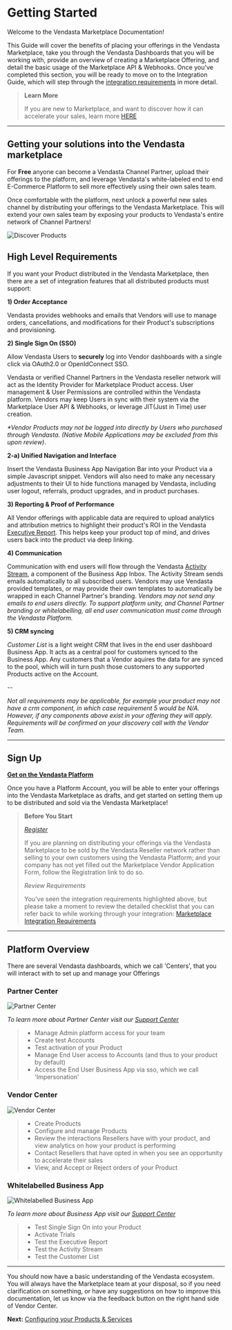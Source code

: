 # Getting Started
Welcome to the Vendasta Marketplace Documentation!

This Guide will cover the benefits of placing your offerings in the Vendasta Marketplace, take you through the Vendasta Dashboards that you will be working with, provide an overview of creating a Marketplace Offering, and detail the basic usage of the Marketplace API & Webhooks. 
Once you've completed this section, you will be ready to move on to the Integration Guide, which will step through the [integration requirements](./integration_requirements.md) in more detail.

<!-- theme: info -->
>**Learn More** 
>
>If you are new to Marketplace, and want to discover how it can accelerate your sales, learn more <a href="https://www.vendasta.com/marketplace/vendors" target="_blank">HERE</a>

---

## Getting your solutions into the Vendasta marketplace

For **Free** anyone can become a Vendasta Channel Partner, upload their offerings to the platform, and leverage Vendasta's white-labeled end to end E-Commerce Platform to sell more effectively using their own sales team. 

Once comfortable with the platform, next unlock a powerful new sales channel by distributing your offerings to the Vendasta Marketplace. This will extend your own sales team by exposing your products to Vendasta's entire network of Channel Partners!

![Discover Products](https://storage.googleapis.com/wordpress-www-vendasta/developers/2020/partner_center_discover_750.png)


## High Level Requirements

If you want your Product distributed in the Vendasta Marketplace, then there are a set of integration features that all distributed products must support:

**1) Order Acceptance**

Vendasta provides webhooks and emails that Vendors will use to manage orders, cancellations, and modifications for their Product's subscriptions and provisioning.

**2) Single Sign On (SSO)**

Allow Vendasta Users to **securely** log into Vendor dashboards with a single click via OAuth2.0 or OpenIdConnect SSO.

Vendasta or verified Channel Partners in the Vendasta reseller network will act as the Identity Provider for Marketplace Product access. User management & User Permissions are controlled within the Vendasta platform. Vendors may keep Users in sync with their system via the Marketplace User API & Webhooks, or leverage JIT(Just in Time) user creation. 

_*Vendor Products may not be logged into directly by Users who purchased through Vendasta. (Native Mobile Applications may be excluded from this upon review)_.

**2-a) Unified Navigation and Interface**

Insert the Vendasta Business App Navigation Bar into your Product via a simple Javascript snippet. Vendors will also need to make any necessary adjustments to their UI to hide functions managed by Vendasta, including user logout, referrals, product upgrades, and in product purchases.

**3) Reporting & Proof of Performance**

All Vendor offerings with applicable data are required to upload analytics and attribution metrics to highlight their product's ROI in the Vendasta [Executive Report](../Guides/reporting.md). This helps keep your product top of mind, and drives users back into the product via deep linking.

**4) Communication**

Communication with end users will flow through the Vendasta [Activity Stream](../Guides/activity_stream.md), a component of the Business App Inbox. The Activity Stream sends emails automatically to all subscribed users. Vendors may use Vendasta provided templates, or may provide their own templates to automatically be wrapped in each Channel Partner's branding. _Vendors may not send any emails to end users directly. To support platform unity, and Channel Partner branding or whitelabelling, all end user communication must come through the Vendasta Platform._

**5) CRM syncing**

_Customer List_ is a light weight CRM that lives in the end user dashboard Business App. It acts as a central pool for customers synced to the Business App. Any customers that a Vendor aquires the data for are synced to the pool, which will in turn push those customers to any supported Products active on the Account.

--

_Not all requirements may be applicable, for example your product may not have a crm component, in which case requirement 5 would be N/A. However, if any components above exist in your offering they will apply. Requirements will be confirmed on your discovery call with the Vendor Team._

---

## Sign Up

<a href="https://partners.vendasta.com/signup" target="_blank">**Get on the Vendasta Platform**</a>


Once you have a Platform Account, you will be able to enter your offerings into the Vendasta Marketplace as drafts, and get started on setting them up to be distributed and sold via the Vendasta Marketplace!


<!-- theme: warning -->
>**Before You Start**
>
><a href="https://vendasta.com/marketplace/vendors#sign-up" target="_blank">_Register_ </a>
>
>If you are planning on distributing your offerings via the Vendasta Marketplace to be sold by the Vendasta Reseller network rather than selling to your own customers using the Vendasta Platform; and your company has not yet filled out the Marketplace Vendor Application Form, follow the Registration link to do so.
>
>_Review Requirements_ 
>
>You've seen the integration requirements highlighted above, but please take a moment to review the detailed checklist that you can refer back to while working through your integration: [Marketplace Integration Requirements](./integration_requirements.md)



---

## Platform Overview
There are several Vendasta dashboards, which we call 'Centers', that you will interact with to set up and manage your Offerings

### Partner Center

![Partner Center](https://storage.googleapis.com/wordpress-www-vendasta/developers/2020/partner_center_activation-1000.png)

_To learn more about Partner Center visit our [Support Center](https://support.vendasta.com/hc/en-us/categories/4406956996375-Partner-Center)_

<!-- theme: info -->
>* Manage Admin platform access for your team
>* Create test Accounts
>* Test activation of your Product
>* Manage End User access to Accounts (and thus to your product by default)
>* Access the End User Business App via sso, which we call 'Impersonation'

### Vendor Center
![Vendor Center](https://storage.googleapis.com/wordpress-www-vendasta/developers/2021/vendor_center_2021_1000.png)

<!-- theme: info -->
>* Create Products
>* Configure and manage Products
>* Review the interactions Resellers have with your product, and view analytics on how your product is performing
>* Contact Resellers that have opted in when you see an opportunity to accelerate their sales
>* View, and Accept or Reject orders of your Product

### Whitelabelled Business App
![Whitelabelled Business App](https://storage.googleapis.com/wordpress-www-vendasta/developers/2021/business_app_2021_1000.png)

_To learn more about Business App visit our [Support Center](https://support.vendasta.com/hc/en-us/categories/4406956997015-Business-App)_

<!-- theme: info -->
>* Test Single Sign On into your Product
>* Activate Trials
>* Test the Executive Report
>* Test the Activity Stream
>* Test the Customer List

---
You should now have a basic understanding of the Vendasta ecosystem. You will always have the Marketplace team at your disposal, so if you need clarification on something, or have any suggestions on how to improve this documentation, let us know via the feedback button on the right hand side of Vendor Center.

**Next:** [Configuring your Products & Services](./offerings.md)
